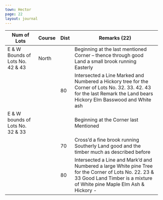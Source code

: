 ```yaml
---
town: Hector
page: 22
layout: journal
---
```


| Num of Lots | Course | Dist | Remarks (22) |
|-|-|-|-|
| E & W Bounds of Lots No. 42 & 43 | North | | Beginning at the last mentioned Corner – thence through good Land a small brook running Easterly |
| | | 80 | Intersected a Line Marked and Numbered a Hickory tree for the Corner of Lots No. 32. 33. 42. 43 for the last Remark the Land bears Hickory Elm Basswood and White ash |
| E & W bounds of Lots No. 32 & 33 | | | Beginning at the Corner last Mentioned |
| | | 70 | Cross’d a fine brook running Southerly Land good and the timber much as described before |
| | | 80 | Intersected a Line and Mark’d and Numbered a large White pine Tree for the Corner of Lots No. 22. 23 & 33 Good Land Timber is a mixture of White pine Maple Elm Ash & Hickory - |
